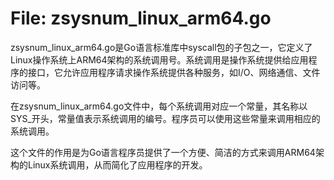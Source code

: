 # File: zsysnum_linux_arm64.go

zsysnum_linux_arm64.go是Go语言标准库中syscall包的子包之一，它定义了Linux操作系统上ARM64架构的系统调用号。系统调用是操作系统提供给应用程序的接口，它允许应用程序请求操作系统提供各种服务，如I/O、网络通信、文件访问等。

在zsysnum_linux_arm64.go文件中，每个系统调用对应一个常量，其名称以SYS_开头，常量值表示系统调用的编号。程序员可以使用这些常量来调用相应的系统调用。

这个文件的作用是为Go语言程序员提供了一个方便、简洁的方式来调用ARM64架构的Linux系统调用，从而简化了应用程序的开发。

